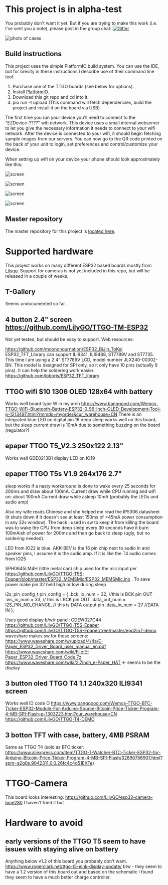 # This project is in alpha-test

You probably don't want it yet.  But if you are trying to make this work (i.e. I've sent you a note), please post in the group chat: [![Gitter](https://badges.gitter.im/ezdevice/esp32-client.svg)](https://gitter.im/ezdevice/esp32-client?utm_source=badge&utm_medium=badge&utm_campaign=pr-badge)

![photo of cases](/doc/cases.jpg)

## Build instructions

This project uses the simple PlatformIO build system. You can use the IDE, but for brevity
in these instructions I describe use of their command line tool.

1. Purchase one of the TTGO boards (see below for options).
2. Install [PlatformIO](https://platformio.org/).
3. Download this git repo and cd into it.
4. pio run -t upload (This command will fetch dependencies, build the project and install it on the board via USB)

The first time you run your device you'll need to connect to the "EZDevice-????" wifi network.  This device uses a small internal webserver to let you give the necessary information it needs to connect to _your_ wifi network.  After the device is connected to your wifi, it should begin fetching sample images from our servers.  You can now go to the QR code printed on the back of your unit to login, set preferences and control/customize your device.

When setting up wifi on your device your phone should look approximately like this:

![screen](/doc/screen1.png)

![screen](/doc/screen2.png)

![screen](/doc/screen3.png)

![screen](/doc/screen4.png)
## Master repository

The master repository for this project is [located here](https://github.com/geeksville/ezdevice-esp32).

# Supported hardware

This project works on many different ESP32 based boards mostly from [Lilygo](http://www.lilygo.cn/). Support for cameras is not yet included in this repo, but will be released in a couple of weeks.

## T-Gallery

Seems undocumented so far.

## 4 button 2.4" screen <https://github.com/LilyGO/TTGO-TM-ESP32>

Not yet tested, but should be easy to support. Web resources:

<https://github.com/moononournation/ESP32_BiJin_ToKei>
ESP32_TFT_Library can support ILI9341, ILI9488, ST7789V and ST7735. This time I am using a 2.4" ST7789V LCD, model number JLX240-00302-BN. This model is designed for SPI only, so it only have 10 pins (actually 9 pins). It can help the soldering work easier.
<https://github.com/loboris/ESP32_TFT_library>

## TTGO wifi \$10 1306 OLED 128x64 with battery

Works well
board type W in my arch
https://www.banggood.com/Wemos-TTGO-WiFi-Bluetooth-Battery-ESP32-0_96-Inch-OLED-Development-Tool-p-1213497.html?rmmds=myorder&cur_warehouse=CN
There is an integrated blue LED on digital pin 16
deep sleep works well on this board, but the sleep current draw is 10mA due to something buzzing on the board (regulator?)

## epaper TTGO T5_V2.3 250x122 2.13"

Works well
GDE0213B1 display
LED on IO19

## epaper TTGO T5s V1.9 264x176 2.7"

sleep works if a nasty workaround is done to wake every 25 seconds for 200ms and draw about 100mA.
Current draw while CPU running and wifi on: about 100mA
Current draw while asleep 10mA (probably the LEDs and audio amp)

Also my wife reads Chinese and she helped me read the IP5306 datasheet (it shuts down if it doesn't see at least 150ms of >45mA power consumption in any 32s window). The hack I used in sw to keep it from killing the board was to wake the CPU from deep sleep every 30 seconds have it burn 100mAish of power for 200ms and then go back to sleep (ugly, but no soldering needed).

LED from IO22 is blue.
AKK-BEV is the 16 pin chip next to audio in and speaker pins, I assume it is the audio amp. If it is like the T4 audio comes from IO25

SPH0645LM4H (little metal can) chip used for the mic input per https://github.com/LilyGO/TTGO-T5S-Epaper/blob/master/ESP32_MEMSMic/ESP32_MEMSMic.ino . To save power make pin 32 held high or low during sleep

i2s_pin_config_t pin_config = {
.bck_io_num = 32, //this is BCK pin OUT
.ws_io_num = 33, // this is LRCK pin OUT
.data_out_num = I2S_PIN_NO_CHANGE, // this is DATA output pin
.data_in_num = 27 //DATA IN
};

Uses good display b/w/r panel: GDEW027C44
<https://github.com/LilyGO/TTGO-T5S-Epaper>
<https://github.com/LilyGO/TTGO-T5S-Epaper/tree/master/epd2in7-demo>
waveshare makes sw for these screens: <https://www.waveshare.com/w/upload/4/4a/E-Paper_ESP32_Driver_Board_user_manual_en.pdf>
<https://www.waveshare.com/wiki/File:E-Paper_ESP32_Driver_Board_Code.7z>
<https://www.waveshare.com/wiki/2.7inch_e-Paper_HAT> &lt;- seems to be the display

## 3 button oled TTGO T4 1.1 240x320 ILI9341 screen

Works well
ID code O
<https://www.banggood.com/Wemos-TTGO-BTC-Ticker-ESP32-Module-For-Arduino-Source-Bitcoin-Price-Ticker-Program-4-MB-SPI-Flash-p-1303223.html?cur_warehouse=CN>
<https://github.com/LilyGO/TTGO-T4-DEMO>

## 3 botton TFT with case, battery, 4MB PSRAM

Same as TTGO T4
(sold as BTC ticker: https://www.aliexpress.com/item/TTGO-T-Watcher-BTC-Ticker-ESP32-for-Arduino-Bitcoin-Price-Ticker-Program-4-MB-SPI-Flash/32890756907.html?spm=a2g0s.9042311.0.0.26fc4c4d51EXTe)

# TTGO-Camera

This board looks interesting: https://github.com/LilyGO/esp32-camera-bme280
I haven't tried it but

# Hardware to avoid

## early versions of the TTGO T5 seem to have issues with staying alive on battery

Anything below v1.2 of this board you probably don't want.
https://www.rogerclark.net/ttgo-t5-eink-display-update/
btw - they seem to have a 1.2 version of this board out and based on the schematic I found they seem to have a much better charge controller.
